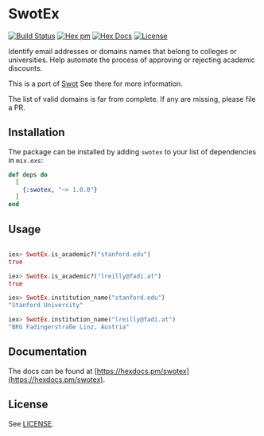 # SwotEx

[![Build Status](https://travis-ci.com/maartenvanvliet/swotex.svg?branch=master)](https://travis-ci.com/maartenvanvliet/swotex) [![Hex pm](http://img.shields.io/hexpm/v/swotex.svg?style=flat)](https://hex.pm/packages/swotex) [![Hex Docs](https://img.shields.io/badge/hex-docs-9768d1.svg)](https://hexdocs.pm/swotex) [![License](https://img.shields.io/badge/License-MIT-blue.svg)](https://opensource.org/licenses/MIT)


Identify email addresses or domains names that belong to colleges or universities. Help automate the process of approving or rejecting academic discounts.


This is a port of [Swot](https://github.com/leereilly/swot) See there for more information.

The list of valid domains is far from complete. If any are missing, please file a PR. 

## Installation

The package can be installed by adding `swotex` to your list of dependencies in `mix.exs`:

```elixir
def deps do
  [
    {:swotex, "~> 1.0.0"}
  ]
end
```

## Usage

```elixir

iex> SwotEx.is_academic?("stanford.edu")
true

iex> SwotEx.is_academic?("lreilly@fadi.at")
true

iex> SwotEx.institution_name("stanford.edu")
"Stanford University"

iex> SwotEx.institution_name("lreilly@fadi.at")
"BRG Fadingerstraße Linz, Austria"
```

## Documentation

The docs can be found at [https://hexdocs.pm/swotex](https://hexdocs.pm/swotex).


## License

See [LICENSE](./LICENSE).